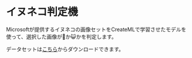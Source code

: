 #  イヌネコ判定機

Microsoftが提供するイヌネコの画像セットをCreateMLで学習させたモデルを使って、選択した画像が🐶か😺かを判定します。

データセットは[こちら](https://www.microsoft.com/en-us/download/details.aspx?id=54765)からダウンロードできます。
